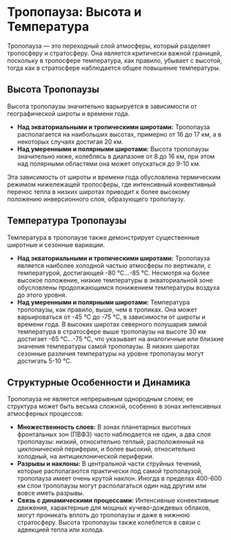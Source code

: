 # Тропопауза: Высота и Температура

Тропопауза — это переходный слой атмосферы, который разделяет тропосферу и стратосферу. Она является критически важной границей, поскольку в тропосфере температура, как правило, убывает с высотой, тогда как в стратосфере наблюдается общее повышение температуры.

## Высота Тропопаузы

Высота тропопаузы значительно варьируется в зависимости от географической широты и времени года.

* **Над экваториальными и тропическими широтами:** Тропопауза располагается на наибольших высотах, примерно от 16 до 17 км, а в некоторых случаях достигая 20 км.
* **Над умеренными и полярными широтами:** Высота тропопаузы значительно ниже, колеблясь в диапазоне от 8 до 16 км, при этом над полярными областями она может опускаться до 9-10 км.

Эта зависимость от широты и времени года обусловлена термическим режимом нижележащей тропосферы, где интенсивный конвективный перенос тепла в низких широтах приводит к более высокому положению инверсионного слоя, образующего тропопаузу.

## Температура Тропопаузы

Температура в тропопаузе также демонстрирует существенные широтные и сезонные вариации.

* **Над экваториальными и тропическими широтами:** Тропопауза является наиболее холодной частью атмосферы по вертикали, с температурой, достигающей -80 °С...-85 °С. Несмотря на более высокое положение, низкие температуры в экваториальной зоне обусловлены продолжающимся понижением температуры воздуха до этого уровня.
* **Над умеренными и полярными широтами:** Температура тропопаузы, как правило, выше, чем в тропиках. Она может варьироваться от -45 °С до -75 °С, в зависимости от широты и времени года. В высоких широтах северного полушария зимой температура в стратосфере выше тропопаузы на высоте 30 км достигает -65 °С...-75 °С, что указывает на аналогичные или близкие значения температуры самой тропопаузы. В низких широтах сезонные различия температуры на уровне тропопаузы могут достигать 5-10 °С.

## Структурные Особенности и Динамика

Тропопауза не является непрерывным однородным слоем; ее структура может быть весьма сложной, особенно в зонах интенсивных атмосферных процессов:

* **Множественность слоев:** В зонах планетарных высотных фронтальных зон (ПВФЗ) часто наблюдается не один, а два слоя тропопаузы: низкий, относительно теплый, расположенный на циклонической периферии, и более высокий, относительно холодный, на антициклонической периферии.
* **Разрывы и наклоны:** В центральной части струйных течений, которые располагаются практически под самой тропопаузой, тропопауза имеет очень крутой наклон. Иногда в пределах 400-600 км слои тропопаузы могут располагаться один над другим или вовсе иметь разрывы.
* **Связь с динамическими процессами:** Интенсивные конвективные движения, характерные для мощных кучево-дождевых облаков, могут проникать вплоть до тропопаузы и даже в нижнюю стратосферу. Высота тропопаузы также колеблется в связи с адвекцией тепла или холода.
